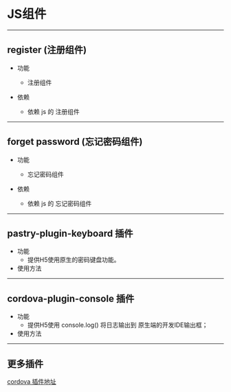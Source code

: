 # JS组件

----
## register (注册组件)

* 功能

    * 注册组件

* 依赖

    * 依赖 js 的 注册组件

----
## forget password (忘记密码组件)

* 功能

    * 忘记密码组件

* 依赖

    * 依赖 js 的 忘记密码组件

----
## pastry-plugin-keyboard 插件
* 功能
    * 提供H5使用原生的密码键盘功能。
* 使用方法

----
## cordova-plugin-console 插件
* 功能
    * 提供H5使用 console.log() 将日志输出到 原生端的开发IDE输出框；
* 使用方法

----
## 更多插件

[cordova 插件地址][net_cordovaplugins]

[net_cordovaplugins]: https://github.com/apache?utf8=%E2%9C%93&query=cordova-
